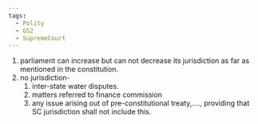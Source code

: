 ```yaml
---
tags:
  - Polity
  - GS2
  - SupremeCourt
---
```

1. parliament can increase but can not decrease its jurisdiction as far as mentioned in the constitution.
2. no jurisdiction- 
	1. inter-state water disputes.
	2. matters referred to finance commission
	3. any issue arising out of pre-constitutional treaty,...., providing that SC jurisdiction shall not include this. 
